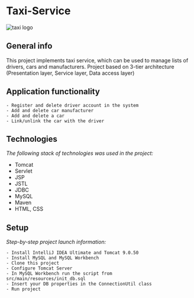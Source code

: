 # Taxi-Service
![taxi logo](images/taxi_logo.jpg)
## General info
This project implements taxi service, which can be used 
to manage lists of drivers, cars and manufacturers. 
Project based on 3-tier architecture (Presentation layer,
Service layer, Data access layer)

## Application functionality
```
- Register and delete driver account in the system
- Add and delete car manufacturer
- Add and delete a car
- Link/unlink the car with the driver
```

## Technologies
*The following stack of technologies was used in the project:*

- Tomcat
- Servlet
- JSP
- JSTL
- JDBC
- MySQL
- Maven
- HTML, CSS

## Setup
*Step-by-step project launch information:*
```
- Install IntelliJ IDEA Ultimate and Tomcat 9.0.50
- Install MySQL and MySQL Workbench
- Clone this project
- Configure Tomcat Server
- In MySQL Workbench run the script from src/main/resources/init_db.sql
- Insert your DB properties in the ConnectionUtil class
- Run project
```
